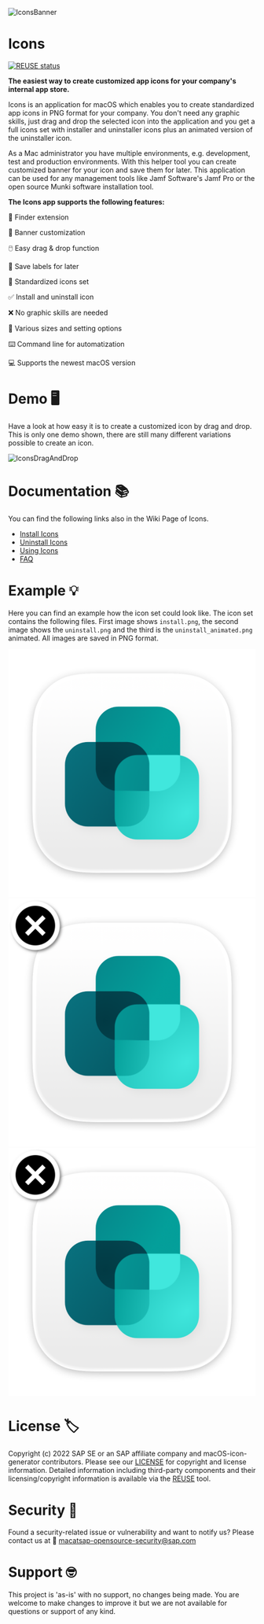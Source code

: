 ![IconsBanner](https://raw.githubusercontent.com/SAP/macOS-icon-generator/main/readme_images/icons_banner_github.gif)

# Icons

[![REUSE status](https://api.reuse.software/badge/github.com/SAP/macOS-icon-generator)](https://api.reuse.software/info/github.com/SAP/macOS-icon-generator)

**The easiest way to create customized app icons for your company's internal app store.**

Icons is an application for macOS which enables you to create standardized app icons in PNG format for your company. You don't need any graphic skills, just drag and drop the selected icon into the application and you get a full icons set with installer and uninstaller icons plus an animated version of the uninstaller icon.

As a Mac administrator you have multiple environments, e.g. development, test and production environments. With this helper tool you can create customized banner for your icon and save them for later. This application can be used for any management tools like Jamf Software's Jamf Pro or the open source Munki software installation tool. 

**The Icons app supports the following features:**

🌟 Finder extension

🌈 Banner customization

🖱️ Easy drag & drop function

💾 Save labels for later 

📘 Standardized icons set

✅ Install and uninstall icon

❌ No graphic skills are needed

🚀 Various sizes and setting options

⌨️ Command line for automatization

💻 Supports the newest macOS version


# Demo 🖥️

Have a look at how easy it is to create a customized icon by drag and drop. This is only one demo shown, there are still many different variations possible to create an icon.

![IconsDragAndDrop](https://raw.githubusercontent.com/SAP/macOS-icon-generator/main/readme_images/Drag_and_Drop_Support_Install.gif)



# Documentation 📚

You can find the following links also in the Wiki Page of Icons.

* [Install Icons](https://github.com/SAP/macOS-icon-generator/wiki/Installation)
* [Uninstall Icons](https://github.com/SAP/macOS-icon-generator/wiki/Uninstallation)
* [Using Icons](https://github.com/SAP/macOS-icon-generator/wiki/Using-Icons)
* [FAQ](https://github.com/SAP/macOS-icon-generator/wiki/Frequently-Asked-Questions)

# Example 💡

Here you can find an example how the icon set could look like. The icon set contains the following files. First image shows `install.png`, the second image shows the `uninstall.png` and the third is the `uninstall_animated.png` animated. All images are saved in PNG format.

![IconsInstall](https://raw.githubusercontent.com/SAP/macOS-icon-generator/main/readme_images/install.png) 
![IconsUninstall](https://raw.githubusercontent.com/SAP/macOS-icon-generator/main/readme_images/uninstall.png)
![IconsUninstallAnimated](https://raw.githubusercontent.com/SAP/macOS-icon-generator/main/readme_images/uninstall_animated.png) 

# License 🏷️

Copyright (c) 2022 SAP SE or an SAP affiliate company and macOS-icon-generator contributors. Please see our [LICENSE](https://github.com/SAP/macOS-icon-generator/blob/main/LICENSE) for copyright and license information. Detailed information including third-party components and their licensing/copyright information is available via the [REUSE](https://api.reuse.software/info/github.com/SAP/macOS-icon-generator) tool.


# Security 👮
Found a security-related issue or vulnerability and want to notify us? Please contact us at 📧 [macatsap-opensource-security@sap.com](mailto:macatsap-opensource-security@sap.com?subject=[GitHub]%20Icons%20Security%20Issue%20Report)

# Support 🤓

This project is 'as-is' with no support, no changes being made. You are welcome to make changes to improve it but we are not available for questions or support of any kind.
